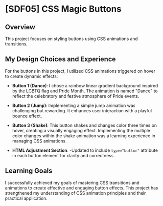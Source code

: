 # [SDF05] CSS Magic Buttons

## Overview

This project focuses on styling buttons using CSS animations and transitions.

## My Design Choices and Experience 
For the buttons in this project, I utilized CSS animations triggered on hover to create dynamic effects:

- **Button 1 (Dance)**: I chose a rainbow linear gradient background inspired by the LGBTQ flag and Pride Month. The animation is named "Dance" to reflect the celebratory and festive atmosphere of Pride events.

- **Button 2 (Jump)**: Implementing a simple jump animation was challenging but rewarding. It enhances user interaction with a playful bounce effect.

- **Button 3 (Shake)**: This button shakes and changes color three times on hover, creating a visually engaging effect. Implementing the multiple color changes within the shake animation was a learning experience in managing CSS animations.

- **HTML Adjustment Section**:
-Updated to include `type="button"` attribute in each button element for clarity and correctness.

## Learning Goals

I successfully achieved my goals of mastering CSS transitions and animations to create effective and engaging button effects. This project has strengthened my understanding of CSS animation principles and their practical application.
